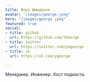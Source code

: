 ```yaml
---
title: Жора Ымыдыков
avatar: "/images/george.jpeg"
hero: "/images/george.jpeg"
featured: true
social:
- title: github
  url: https://github.com/YGeorge
- title: twitter
  url: https://twitter.com/ymgeorge
- title: vk
  url: https://vk.com/ygeorge

---
```

Менеджер. Инженер. Хост подкаста.
